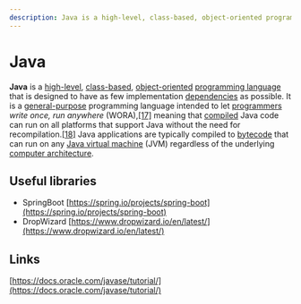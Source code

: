 ```yaml
---
description: Java is a high-level, class-based, object-oriented programming language
---
```


# Java

**Java** is a [high-level](https://en.wikipedia.org/wiki/High-level\_programming\_language), [class-based](https://en.wikipedia.org/wiki/Class-based\_programming), [object-oriented](https://en.wikipedia.org/wiki/Object-oriented\_programming) [programming language](https://en.wikipedia.org/wiki/Programming\_language) that is designed to have as few implementation [dependencies](https://en.wikipedia.org/wiki/Dependency\_\(computer\_science\)) as possible. It is a [general-purpose](https://en.wikipedia.org/wiki/General-purpose\_language) programming language intended to let [programmers](https://en.wikipedia.org/wiki/Programmer) _write once, run anywhere_ (WORA),[\[17\]](https://en.wikipedia.org/wiki/Java\_\(programming\_language\)#cite\_note-17) meaning that [compiled](https://en.wikipedia.org/wiki/Compiler) Java code can run on all platforms that support Java without the need for recompilation.[\[18\]](https://en.wikipedia.org/wiki/Java\_\(programming\_language\)#cite\_note-design\_goals-18) Java applications are typically compiled to [bytecode](https://en.wikipedia.org/wiki/Java\_bytecode) that can run on any [Java virtual machine](https://en.wikipedia.org/wiki/Java\_virtual\_machine) (JVM) regardless of the underlying [computer architecture](https://en.wikipedia.org/wiki/Computer\_architecture).&#x20;

## Useful libraries

* SpringBoot [https://spring.io/projects/spring-boot](https://spring.io/projects/spring-boot)
* DropWizard [https://www.dropwizard.io/en/latest/](https://www.dropwizard.io/en/latest/)

## Links

[https://docs.oracle.com/javase/tutorial/](https://docs.oracle.com/javase/tutorial/)
